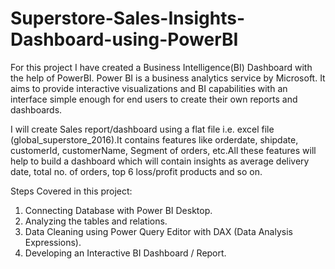 # Superstore-Sales-Insights-Dashboard-using-PowerBI
For this project I have created a Business Intelligence(BI) Dashboard with the help of PowerBI.
Power BI is a business analytics service by Microsoft. It aims to provide interactive visualizations and BI capabilities with an interface simple enough for end users to create their own reports and dashboards. 

I will create Sales report/dashboard using a flat file i.e. excel file (global_superstore_2016).It contains features like orderdate, shipdate, customerId, customerName, Segment of orders, etc.All these features will help to build a dashboard which will contain insights as average delivery date, total no. of orders, top 6 loss/profit products and so on.

Steps Covered in this project:
1. Connecting Database with Power BI Desktop.
2. Analyzing the tables and relations.
3. Data Cleaning using Power Query Editor with DAX (Data Analysis Expressions).
4. Developing an Interactive BI Dashboard / Report.
